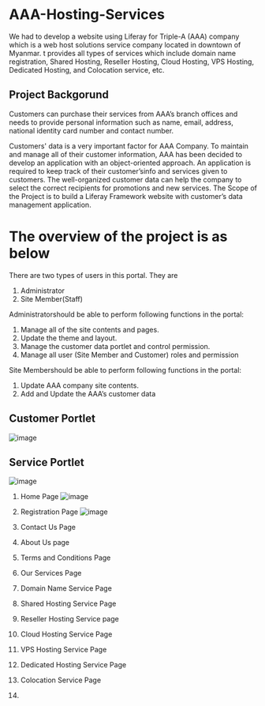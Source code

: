 # AAA-Hosting-Services
We had to develop a website using Liferay for Triple-A (AAA) company which is a web host solutions service company located in downtown of Myanmar. t provides all types of services which include domain name registration, Shared Hosting, Reseller Hosting, Cloud Hosting, VPS Hosting, Dedicated Hosting, and Colocation service, etc.

## Project Backgorund
Customers can purchase their services from AAA’s branch offices and needs to provide personal
information such as name, email, address, national identity card number and contact number.

Customers' data is a very important factor for AAA Company. To maintain and manage all of their
customer information, AAA has been decided to develop an application with an object-oriented
approach.
An application is required to keep track of their customer’sinfo and services given to customers. The
well-organized customer data can help the company to select the correct recipients for promotions
and new services.
The Scope of the Project is to build a Liferay Framework website with customer’s data management
application. 


# The overview of the project is as below
There are two types of users in this portal. They are
1. Administrator
2. Site Member(Staff)

Administratorshould be able to perform following functions in the portal:
1. Manage all of the site contents and pages.
2. Update the theme and layout.
3. Manage the customer data portlet and control permission.
4. Manage all user (Site Member and Customer) roles and permission

Site Membershould be able to perform following functions in the portal:
1. Update AAA company site contents.
2. Add and Update the AAA’s customer data


## Customer Portlet
![image](https://user-images.githubusercontent.com/91181779/134581490-3ab5201b-4f4c-43cb-bdc1-bba5c2cc84ee.png)

## Service Portlet
![image](https://user-images.githubusercontent.com/91181779/134581554-2562e839-b770-4421-9c9e-16511e88e6d6.png)


1. Home Page
![image](https://user-images.githubusercontent.com/91181779/134581993-794442b5-0918-437c-9b95-e38daf5ea3fc.png)

2. Registration Page
![image](https://user-images.githubusercontent.com/91181779/134582094-e5d11083-ae48-4b16-b2c0-8792fbd9e23e.png)

3. Contact Us Page
4. About Us page
5. Terms and Conditions Page
6. Our Services Page


7. Domain Name Service Page

8. Shared Hosting Service Page

9. Reseller Hosting Service page

10. Cloud Hosting Service Page
11. VPS Hosting Service Page
12. Dedicated Hosting Service Page
13. Colocation Service Page
14. 
